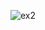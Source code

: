 ![ex2](https://github.com/Morium-Nasa/Old_Work_from_SEIP/assets/76652494/8eff7ce9-3bd3-4b0c-bedf-69c2531d2bcd)

